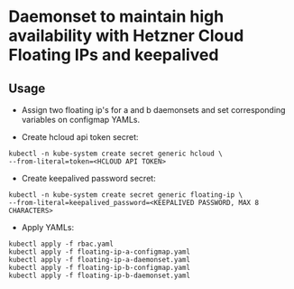 # Daemonset to maintain high availability with Hetzner Cloud Floating IPs and keepalived

## Usage

- Assign two floating ip's for a and b daemonsets and set corresponding variables on configmap YAMLs.

- Create hcloud api token secret: 
```
kubectl -n kube-system create secret generic hcloud \
--from-literal=token=<HCLOUD API TOKEN>
```

- Create keepalived password secret: 
```
kubectl -n kube-system create secret generic floating-ip \
--from-literal=keepalived_password=<KEEPALIVED PASSWORD, MAX 8 CHARACTERS>
```

- Apply YAMLs:
```
kubectl apply -f rbac.yaml
kubectl apply -f floating-ip-a-configmap.yaml
kubectl apply -f floating-ip-a-daemonset.yaml
kubectl apply -f floating-ip-b-configmap.yaml
kubectl apply -f floating-ip-b-daemonset.yaml
```